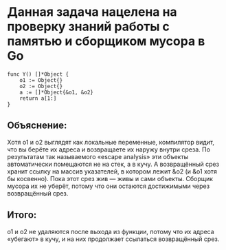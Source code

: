 # Данная задача нацелена на проверку знаний работы с памятью и сборщиком мусора в Go

```
func Y() []*Object {
    o1 := Object{}
    o2 := Object{}
    a := []*Object{&o1, &o2}
    return a[1:]
}
```

## Объяснение:

Хотя o1 и o2 выглядят как локальные переменные, компилятор видит, что вы берёте их адреса и возвращаете их наружу внутри среза.
По результатам так называемого «escape analysis» эти объекты автоматически помещаются не на стек, а в кучу.
А возвращённый срез хранит ссылку на массив указателей, в котором лежит &o2 (и &o1 хотя бы косвенно).
Пока этот срез жив — живы и сами объекты.
Сборщик мусора их не уберёт, потому что они остаются достижимыми через возвращённый срез.

## Итого:

o1 и o2 не удаляются после выхода из функции, потому что их адреса «убегают» в кучу, и на них продолжает ссылаться возвращённый срез.